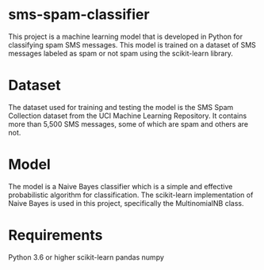 # sms-spam-classifier
This project is a machine learning model that is developed in Python for classifying spam SMS messages. This model is trained on a dataset of SMS messages labeled as spam or not spam using the scikit-learn library.

# Dataset
The dataset used for training and testing the model is the SMS Spam Collection dataset from the UCI Machine Learning Repository. It contains more than 5,500 SMS messages, some of which are spam and others are not.

# Model
The model is a Naive Bayes classifier which is a simple and effective probabilistic algorithm for classification. The scikit-learn implementation of Naive Bayes is used in this project, specifically the MultinomialNB class.

# Requirements
Python 3.6 or higher
scikit-learn
pandas
numpy
